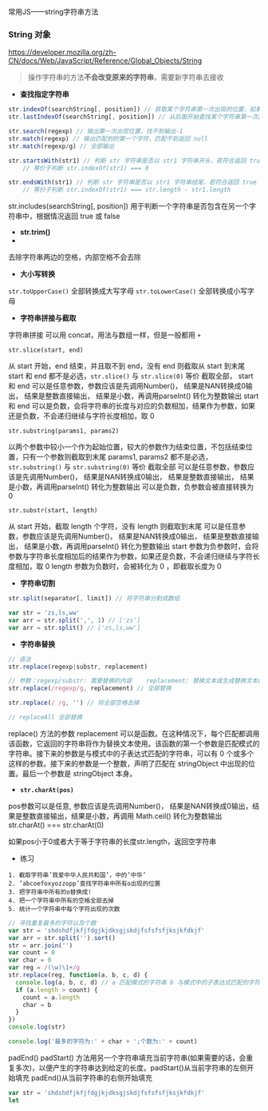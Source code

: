常用JS——string字符串方法
### String 对象

https://developer.mozilla.org/zh-CN/docs/Web/JavaScript/Reference/Global_Objects/String

> 操作字符串的方法**不会改变原来的字符串**，需要新字符串去接收

- **查找指定字符串**

```js
str.indexOf(searchString[, position]) // 获取某个字符串第一次出现的位置，如果没有，返回-1。可选参数position可设置从str的某个指定的位置开始查找
str.lastIndexOf(searchString[, position]) // 从后面开始查找某个字符串第一次出现的位置。如果没有，返回-1

str.search(regexp) // 输出第一次出现位置，找不到输出-1
str.match(regexp) // 输出匹配到的第一个字符，匹配不到返回 null
str.match(regexp/g) // 全部输出

str.startsWith(str1) // 判断 str 字符串是否以 str1 字符串开头，若符合返回 true
	// 等价于判断 str.indexOf(str1) === 0

str.endsWith(str1) // 判断 str 字符串是否以 str1 字符串结尾，若符合返回 true
	// 等价于判断 str.indexOf(str1) === str.length - str1.length
```

str.includes(searchString[, position]) 用于判断一个字符串是否包含在另一个字符串中，根据情况返回 true 或 false

- **str.trim()**
-
去除字符串两边的空格，内部空格不会去除

- **大小写转换**

`str.toUpperCase()` 全部转换成大写字母
`str.toLowerCase()` 全部转换成小写字母

- **字符串拼接与截取**

字符串拼接 可以用 concat，用法与数组一样，但是一般都用 `+`

`str.slice(start, end)`

从 start 开始，end 结束，并且取不到 end，没有 end 则截取从 start 到末尾
start 和 end 都不是必选，`str.slice()` 与 `str.slice(0)` 等价 截取全部，
start 和 end 可以是任意参数，参数应该是先调用Number()， 结果是NAN转换成0输出， 结果是整数直接输出， 结果是小数，再调用parseInt() 转化为整数输出
start 和 end 可以是负数，会将字符串的长度与对应的负数相加，结果作为参数，如果还是负数，不会递归继续与字符长度相加，取 0

`str.substring(params1, params2)`

以两个参数中较小一个作为起始位置，较大的参数作为结束位置，不包括结束位置，只有一个参数则截取到末尾
params1, params2 都不是必选，`str.substring()` 与 `str.substring(0)` 等价 截取全部
可以是任意参数，参数应该是先调用Number()， 结果是NAN转换成0输出， 结果是整数直接输出， 结果是小数，再调用parseInt() 转化为整数输出
可以是负数，负参数会被直接转换为 0

`str.substr(start, length)`

从 start 开始，截取 length 个字符，没有 length 则截取到末尾
可以是任意参数，参数应该是先调用Number()， 结果是NAN转换成0输出， 结果是整数直接输出， 结果是小数，再调用parseInt() 转化为整数输出
start 参数为负参数时，会将参数与字符串长度相加后的结果作为参数，如果还是负数，不会递归继续与字符长度相加，取 0
length 参数为负数时，会被转化为 0 ，即截取长度为 0

- **字符串切割**

```js
str.split(separator[, limit]) // 将字符串分割成数组

var str = 'zs,ls,ww'
var arr = str.split(',', 1) // ['zs']
var arr = str.split() // ['zs,ls,ww']
```

- **字符串替换**

```js
// 语法
str.replace(regexp|substr, replacement)

// 参数：regexp/substr: 需要替换的内容    replacement: 替换文本或生成替换文本的函数  默认只替换第一个匹配子串
str.replace(/regexp/g, replacement) // 全部替换

str.replace(/ /g, '') // 将全部空格去掉

// replaceAll 全部替换
```

replace() 方法的参数 replacement 可以是函数。在这种情况下，每个匹配都调用该函数，它返回的字符串将作为替换文本使用。该函数的第一个参数是匹配模式的字符串。接下来的参数是与模式中的子表达式匹配的字符串，可以有 0 个或多个这样的参数。接下来的参数是一个整数，声明了匹配在 stringObject 中出现的位置。最后一个参数是 stringObject 本身。

- **`str.charAt(pos)`**

pos参数可以是任意, 参数应该是先调用Number()， 结果是NAN转换成0输出，结果是整数直接输出，结果是小数，再调用 Math.ceil() 转化为整数输出
str.charAt() === str.charAt(0)

如果pos小于0或者大于等于字符串的长度str.length，返回空字符串

- 练习

```
1. 截取字符串’我爱中华人民共和国’，中的’中华’
2. ’abcoefoxyozzopp’查找字符串中所有o出现的位置
3. 把字符串中所有的o替换成!
4. 把一个字符串中所有的空格全部去掉
5. 统计一个字符串中每个字符出现的次数
```

```js
// 寻找重复最多的字符以及个数
var str = 'shdshdfjkfjfdgjkjdksgjskdjfsfsfsfjksjkfdkjf'
var arr = str.split('').sort()
str = arr.join('')
var count = 0
var char = 0
var reg = /(\w)\1+/g
str.replace(reg, function(a, b, c, d) {
  console.log(a, b, c, d) // a 匹配模式的字符串 b 与模式中的子表达式匹配的字符串 c 匹配在 str 中出现的位置 d  str 本身
  if (a.length > count) {
    count = a.length
    char = b
  }
})
console.log(str)

console.log('最多的字符为:' + char + ';个数为:' + count)
```

padEnd() padStart() 方法用另一个字符串填充当前字符串(如果需要的话，会重复多次)，以便产生的字符串达到给定的长度。padStart()从当前字符串的左侧开始填充
padEnd()从当前字符串的右侧开始填充


```js
var str = 'shdshdfjkfjfdgjkjdksgjskdjfsfsfsfjksjkfdkjf'
let


```
